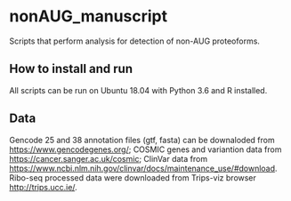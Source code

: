 # nonAUG_manuscript
Scripts that perform analysis for detection of non-AUG proteoforms.

## How to install and run 
All scripts can be run on Ubuntu 18.04 with Python 3.6 and R installed. 

## Data 
Gencode 25 and 38 annotation files (gtf, fasta) can be downaloded from https://www.gencodegenes.org/; 
COSMIC genes and variantion data from https://cancer.sanger.ac.uk/cosmic; ClinVar data from https://www.ncbi.nlm.nih.gov/clinvar/docs/maintenance_use/#download. 
Ribo-seq processed data were downloaded from Trips-viz browser http://trips.ucc.ie/. 



